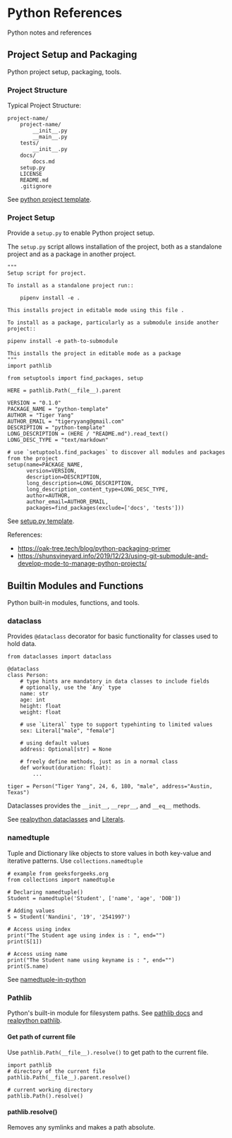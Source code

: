 # Python References

Python notes and references

## Project Setup and Packaging

Python project setup, packaging, tools.

### Project Structure

Typical Project Structure:

    project-name/
        project-name/
            __init__.py
            __main__.py
        tests/
            __init__.py
        docs/
            docs.md
        setup.py
        LICENSE
        README.md
        .gitignore

See [python project template](https://github.com/tigeryy2/python-template).

### Project Setup

Provide a `setup.py` to enable Python project setup.

The `setup.py` script allows installation of the project, both as a standalone project and as a package in another
project.

    """
    Setup script for project.
    
    To install as a standalone project run::
    
        pipenv install -e .
    
    This installs project in editable mode using this file .
    
    To install as a package, particularly as a submodule inside another project::

    pipenv install -e path-to-submodule

    This installs the project in editable mode as a package
    """
    import pathlib
    
    from setuptools import find_packages, setup
    
    HERE = pathlib.Path(__file__).parent
    
    VERSION = "0.1.0"
    PACKAGE_NAME = "python-template"
    AUTHOR = "Tiger Yang"
    AUTHOR_EMAIL = "tigeryyang@gmail.com"
    DESCRIPTION = "python-template"
    LONG_DESCRIPTION = (HERE / "README.md").read_text()
    LONG_DESC_TYPE = "text/markdown"
    
    # use `setuptools.find_packages` to discover all modules and packages from the project
    setup(name=PACKAGE_NAME,
          version=VERSION,
          description=DESCRIPTION,
          long_description=LONG_DESCRIPTION,
          long_description_content_type=LONG_DESC_TYPE,
          author=AUTHOR,
          author_email=AUTHOR_EMAIL,
          packages=find_packages(exclude=['docs', 'tests']))

See [setup.py template](https://github.com/tigeryy2/python-template/blob/main/setup.py).

References:

- https://oak-tree.tech/blog/python-packaging-primer
- https://shunsvineyard.info/2019/12/23/using-git-submodule-and-develop-mode-to-manage-python-projects/

## Builtin Modules and Functions

Python built-in modules, functions, and tools.

### dataclass

Provides `@dataclass` decorator for basic functionality for classes used to hold data.

    from dataclasses import dataclass

    @dataclass
    class Person:
        # type hints are mandatory in data classes to include fields
        # optionally, use the `Any` type
        name: str
        age: int
        height: float
        weight: float
        
        # use `Literal` type to support typehinting to limited values
        sex: Literal["male", "female"]
        
        # using default values
        address: Optional[str] = None
        
        # freely define methods, just as in a normal class
        def workout(duration: float):
            ...

    tiger = Person("Tiger Yang", 24, 6, 180, "male", address="Austin, Texas")

Dataclasses provides the `__init__`, `__repr__`, and `__eq__` methods.

See [realpython dataclasses](https://realpython.com/python-data-classes/)
and [Literals](https://adamj.eu/tech/2021/07/09/python-type-hints-how-to-use-typing-literal/).

### namedtuple

Tuple and Dictionary like objects to store values in both key-value and iterative patterns. Use `collections.namedtuple`

    # example from geeksforgeeks.org
    from collections import namedtuple
      
    # Declaring namedtuple()
    Student = namedtuple('Student', ['name', 'age', 'DOB'])
      
    # Adding values
    S = Student('Nandini', '19', '2541997')
      
    # Access using index
    print("The Student age using index is : ", end="")
    print(S[1])
      
    # Access using name
    print("The Student name using keyname is : ", end="")
    print(S.name)

See [namedtuple-in-python](https://www.geeksforgeeks.org/namedtuple-in-python/)

### Pathlib

Python's built-in module for filesystem paths. See [pathlib docs](https://docs.python.org/3/library/pathlib.html)
and [realpython pathlib](https://realpython.com/python-pathlib/).

#### Get path of current file

Use `pathlib.Path(__file__).resolve()` to get path to the current file.

    import pathlib
    # directory of the current file
    pathlib.Path(__file__).parent.resolve()
    
    # current working directory
    pathlib.Path().resolve()

#### pathlib.resolve()

Removes any symlinks and makes a path absolute.
